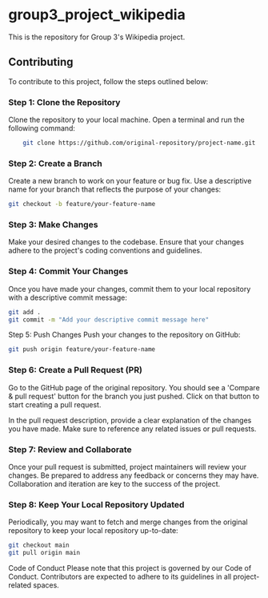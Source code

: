 # group3_project_wikipedia
This is the repository for Group 3's Wikipedia project.

## Contributing

To contribute to this project, follow the steps outlined below:

### Step 1: Clone the Repository

Clone the repository to your local machine. Open a terminal and run the following command:

```bash
    git clone https://github.com/original-repository/project-name.git
```

### Step 2: Create a Branch
Create a new branch to work on your feature or bug fix. Use a descriptive name for your branch that reflects the purpose of your changes:

```bash
git checkout -b feature/your-feature-name
```

### Step 3: Make Changes
Make your desired changes to the codebase. Ensure that your changes adhere to the project's coding conventions and guidelines.

### Step 4: Commit Your Changes
Once you have made your changes, commit them to your local repository with a descriptive commit message:

```bash
git add .
git commit -m "Add your descriptive commit message here"
```

Step 5: Push Changes
Push your changes to the repository on GitHub:

```bash
git push origin feature/your-feature-name
```

### Step 6: Create a Pull Request (PR)
Go to the GitHub page of the original repository. You should see a 'Compare & pull request' button for the branch you just pushed. Click on that button to start creating a pull request.

In the pull request description, provide a clear explanation of the changes you have made. Make sure to reference any related issues or pull requests.

### Step 7: Review and Collaborate
Once your pull request is submitted, project maintainers will review your changes. Be prepared to address any feedback or concerns they may have. Collaboration and iteration are key to the success of the project.

### Step 8: Keep Your Local Repository Updated
Periodically, you may want to fetch and merge changes from the original repository to keep your local repository up-to-date:

```bash
git checkout main
git pull origin main
```

Code of Conduct
Please note that this project is governed by our Code of Conduct. Contributors are expected to adhere to its guidelines in all project-related spaces.
